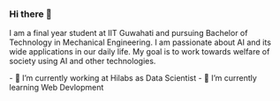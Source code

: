 ### Hi there 👋

<!--
**sajit9285/sajit9285** is a ✨ _special_ ✨ repository because its `README.md` (this file) appears on your GitHub profile. -->
<p>
  I am a final year student at IIT Guwahati and pursuing Bachelor of Technology in Mechanical Engineering. I am passionate about AI and its wide applications in our daily life. My goal is to work towards welfare of society using AI and other technologies.
</p>
<p>
- 🔭 I’m currently working at Hilabs as Data Scientist 
- 🌱 I’m currently learning Web Devlopment 
</p>

